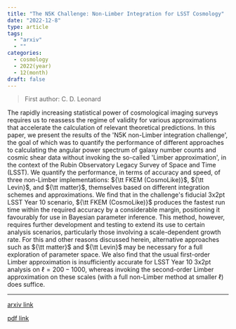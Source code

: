 ```yaml
---
title: "The N5K Challenge: Non-Limber Integration for LSST Cosmology"
date: "2022-12-8"
type: article
tags:
  - "arxiv"
  - ""
categories:
  - cosmology
  - 2022(year)
  - 12(month)
draft: false
---
```


> First author: C. D. Leonard

 The rapidly increasing statistical power of cosmological imaging surveys
requires us to reassess the regime of validity for various approximations that
accelerate the calculation of relevant theoretical predictions. In this paper,
we present the results of the 'N5K non-Limber integration challenge', the goal
of which was to quantify the performance of different approaches to calculating
the angular power spectrum of galaxy number counts and cosmic shear data
without invoking the so-called 'Limber approximation', in the context of the
Rubin Observatory Legacy Survey of Space and Time (LSST). We quantify the
performance, in terms of accuracy and speed, of three non-Limber
implementations: ${\tt FKEM (CosmoLike)}$, ${\tt Levin}$, and ${\tt matter}$,
themselves based on different integration schemes and approximations. We find
that in the challenge's fiducial 3x2pt LSST Year 10 scenario, ${\tt FKEM
(CosmoLike)}$ produces the fastest run time within the required accuracy by a
considerable margin, positioning it favourably for use in Bayesian parameter
inference. This method, however, requires further development and testing to
extend its use to certain analysis scenarios, particularly those involving a
scale-dependent growth rate. For this and other reasons discussed herein,
alternative approaches such as ${\tt matter}$ and ${\tt Levin}$ may be
necessary for a full exploration of parameter space. We also find that the
usual first-order Limber approximation is insufficiently accurate for LSST Year
10 3x2pt analysis on $\ell=200-1000$, whereas invoking the second-order Limber
approximation on these scales (with a full non-Limber method at smaller $\ell$)
does suffice.

---
[arxiv link](http://arxiv.org/abs/2212.04291v1)

[pdf link](http://arxiv.org/pdf/2212.04291v1)